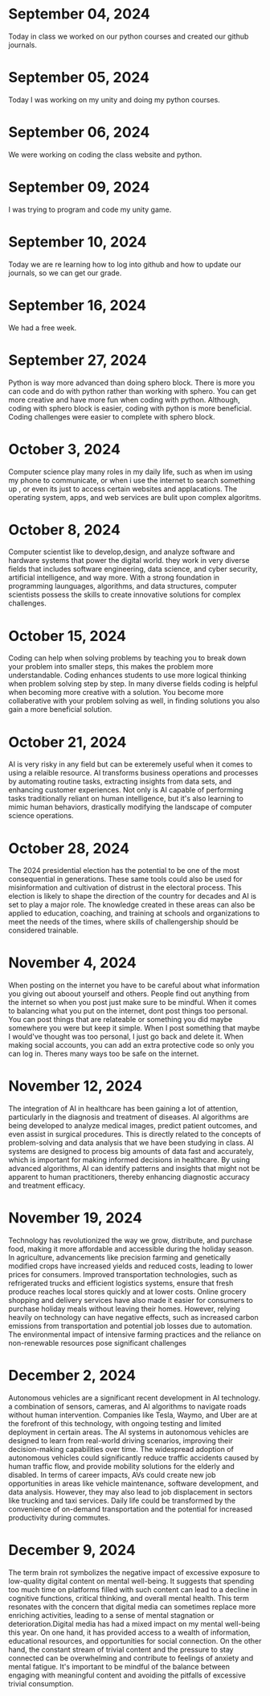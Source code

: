 # September 04, 2024
Today in class we worked on our python courses and created our github journals. 

# September 05, 2024
Today I was working on my unity and doing my python courses.

# September 06, 2024 
We were working on coding the class website and python.

# September 09, 2024 
I was trying to program and code my unity game.

# September 10, 2024
Today we are re learning how to log into github and how to update our journals, so we can get our grade.

# September 16, 2024
We had a free week.

# September 27, 2024
Python is way more advanced than doing sphero block. There is more you can code and do with python rather than working with sphero.  You can get more creative and have more fun when coding with python. Although, coding with sphero block is easier, coding with python is more beneficial. Coding challenges were easier to complete with sphero block.

# October 3, 2024
Computer science play many roles in my daily life, such as when im using my phone to communicate, or when i use the internet to search something up , or even its just to access certain websites and applacations. The operating system, apps, and web services are bulit upon complex algoritms. 

# October 8, 2024
 Computer scientist like to develop,design, and analyze software and hardware systems that power the digital world. they work in very diverse fields that includes software engineering, data science, and cyber security, artificial intelligence, and way more. With a strong foundation in programming launguages, algorithms, and data structures, computer scientists possess the skills to create innovative solutions for complex challenges.

# October 15, 2024
Coding can help when solving problems by teaching you to break down your problem into smaller steps, this makes the problem more understandable. Coding enhances students to use more logical thinking when problem solving step by step. In many diverse fields coding is helpful when becoming more creative with a solution. You become more collaberative with your problem solving as well, in finding solutions you also gain a more beneficial solution.

# October 21, 2024
AI is very risky in any field but can be exteremely useful when it comes to using a relaible resource. AI transforms business operations and processes by automating routine tasks, extracting insights from data sets, and enhancing customer experiences. Not only is AI capable of performing tasks traditionally reliant on human intelligence, but it's also learning to mimic human behaviors, drastically modifying the landscape of computer science operations.

# October 28, 2024
The 2024 presidential election has the potential to be one of the most consequential in generations.  These same tools could also be used for misinformation and cultivation of distrust in the electoral process. This election is likely to shape the direction of the country for decades and AI is set to play a major role. The knowledge created in these areas can also be applied to education, coaching, and training at schools and organizations to meet the needs of the times, where skills of challengership should be considered trainable.

# November 4, 2024
When posting on the internet you have to be careful about what information you giving out aboout yourself and others. People find out anything from the internet so when you post just make sure to be mindful. When it comes to balancing what you put on the internet, dont post things too personal. You can post things that are relateable or something you did maybe somewhere you were but keep it simple. When I post something that maybe I would've thought was too personal, I just go back and delete it. When making social accounts, you can add an extra protective code so only you can log in. Theres many ways too be safe on the internet.

# November 12, 2024
The integration of AI in healthcare has been gaining a lot of attention, particularly in the diagnosis and treatment of diseases. AI algorithms are being developed to analyze medical images, predict patient outcomes, and even assist in surgical procedures. This is directly related to the concepts of problem-solving and data analysis that we have been studying in class. AI systems are designed to process big amounts of data fast and accurately, which is important for making informed decisions in healthcare. By using advanced algorithms, AI can identify patterns and insights that might not be apparent to human practitioners, thereby enhancing diagnostic accuracy and treatment efficacy.

# November 19, 2024
Technology has revolutionized the way we grow, distribute, and purchase food, making it more affordable and accessible during the holiday season. In agriculture, advancements like precision farming and genetically modified crops have increased yields and reduced costs, leading to lower prices for consumers. Improved transportation technologies, such as refrigerated trucks and efficient logistics systems, ensure that fresh produce reaches local stores quickly and at lower costs. Online grocery shopping and delivery services have also made it easier for consumers to purchase holiday meals without leaving their homes. However, relying heavily on technology can have negative effects, such as increased carbon emissions from transportation and potential job losses due to automation. The environmental impact of intensive farming practices and the reliance on non-renewable resources pose significant challenges

# December 2, 2024
Autonomous vehicles are a significant recent development in AI technology. a combination of sensors, cameras, and AI algorithms to navigate roads without human intervention. Companies like Tesla, Waymo, and Uber are at the forefront of this technology, with ongoing testing and limited deployment in certain areas. The AI systems in autonomous vehicles are designed to learn from real-world driving scenarios, improving their decision-making capabilities over time. The widespread adoption of autonomous vehicles could significantly reduce traffic accidents caused by human traffic flow, and provide mobility solutions for the elderly and disabled. In terms of career impacts, AVs could create new job opportunities in areas like vehicle maintenance, software development, and data analysis. However, they may also lead to job displacement in sectors like trucking and taxi services. Daily life could be transformed by the convenience of on-demand transportation and the potential for increased productivity during commutes.

# December 9, 2024
The term brain rot symbolizes the negative impact of excessive exposure to low-quality digital content on mental well-being. It suggests that spending too much time on platforms filled with such content can lead to a decline in cognitive functions, critical thinking, and overall mental health. This term resonates with the concern that digital media can sometimes replace more enriching activities, leading to a sense of mental stagnation or deterioration.Digital media has had a mixed impact on my mental well-being this year. On one hand, it has provided access to a wealth of information, educational resources, and opportunities for social connection. On the other hand, the constant stream of trivial content and the pressure to stay connected can be overwhelming and contribute to feelings of anxiety and mental fatigue. It's important to be mindful of the balance between engaging with meaningful content and avoiding the pitfalls of excessive trivial consumption.

